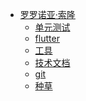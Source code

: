 * [罗罗诺亚·索隆](/)
  <!-- * [性能检测](performance/) -->
  <!-- * [微前端](microservices/) -->
  * [单元测试](unittesting/)
  <!-- * [算法](algorithm/) -->
  * [flutter](flutter/)
  * [工具](tools/)
  * [技术文档](docs/)
  <!-- * [node](node/) -->
  * [git](git/)
  <!-- * [python](python/) -->
  <!-- * [自动化部署](DevOps.md) -->
  * [种草](grass.md)
